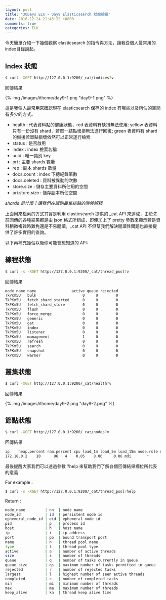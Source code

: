 ```yaml
---
layout: post
title: "30Days ELK - Day9 Elasticsearch 狀態檢視"
date: 2016-12-24 21:43:22 +0800
comments: true
categories: ELK
---
```


今天簡單介紹一下幾個觀察 elasticsearch 的指令與方法，讓我從個人最常用的index目錄說起。
<!--more-->

## Index 狀態

```bash
$ curl -XGET http://127.0.0.1:9200/_cat/indices?v
```

回傳結果

{% img /images/ithome/day9-1.png "day9-1.png" %}

這是我個人最常用來確認現在 elasticsearch 保存的 index 有哪些以及所佔的空間有多少的方式。

- health : 代表資料點的健康狀態，red 表資料有缺損無法使用; yellow 表資料只有一份沒有 shard，若單一結點壞損無法進行回復; green 表資料有 shard 的備援若單點損壞依然可以正常運行檢索
- status : 是否啟用
- index : index 檢索名稱
- uuid : 唯一識別 key
- pri : 主要 shards 數量
- rep : 副本 shards 數量
- docs.count : index 下總紀錄筆數
- docs.deleted : 資料被異動的次數
- store.size : 儲存主要資料所佔用的空間
- pri.store.size : 儲存副本所佔空間  

*shards 是什麼？讓我們在講到叢集結點的時候解釋*

上面用來檢索的方式其實是利用 elasticsearch 提供的 _cat API 來達成，由於先前回傳的各種結果都是由 json 格式所組成，即便加上了 pretty 參數來顯示若是資料稍微複雜時難免還是不易閱讀，_cat API 不但幫我們解決閱讀性問題也直接提供了許多實用的查詢。

以下再補充幾個以後你可能會想知道的 API:

## 線程狀態

```bash
$ curl -s -XGET http://127.0.0.1:9200/_cat/thread_pool?v
```

回傳結果

```bash
node_name name                active queue rejected
TkPKm5U   bulk                     0     0        0
TkPKm5U   fetch_shard_started      0     0        0
TkPKm5U   fetch_shard_store        0     0        0
TkPKm5U   flush                    0     0        0
TkPKm5U   force_merge              0     0        0
TkPKm5U   generic                  0     0        0
TkPKm5U   get                      0     0        0
TkPKm5U   index                    0     0        0
TkPKm5U   listener                 0     0        0
TkPKm5U   management               1     0        0
TkPKm5U   refresh                  0     0        0
TkPKm5U   search                   0     0        0
TkPKm5U   snapshot                 0     0        0
TkPKm5U   warmer                   0     0        0
```

## 叢集狀態

```bash
$ curl -XGET http://127.0.0.1:9200/_cat/health?v
```

回傳結果

{% img /images/ithome/day9-2.png "day9-2.png" %}

## 節點狀態

```bash
$ curl -XGET http://127.0.0.1:9200/_cat/nodes?v
```

回傳結果

```bash
ip    heap.percent ram.percent cpu load_1m load_5m load_15m node.role master name
172.18.0.2    10      96   4    0.05    0.06     0.06 mdi       *      TkPKm5U
```

最後提醒大家我們可以透過參數 ?help 來幫助我們了解各個回傳結果欄位所代表的意義

For example :

```bash
$ curl -s -XGET http://127.0.0.1:9200/_cat/thread_pool?help
```

Return :

```bash
node_name         | nn  | node name                                 
node_id           | id  | persistent node id                        
ephemeral_node_id | eid | ephemeral node id                         
pid               | p   | process id                                
host              | h   | host name                                 
ip                | i   | ip address                                
port              | po  | bound transport port                      
name              | n   | thread pool name                          
type              | t   | thread pool type                          
active            | a   | number of active threads                  
size              | s   | number of threads                         
queue             | q   | number of tasks currently in queue        
queue_size        | qs  | maximum number of tasks permitted in queue
rejected          | r   | number of rejected tasks                  
largest           | l   | highest number of seen active threads     
completed         | c   | number of completed tasks                 
min               | mi  | minimum number of threads                 
max               | ma  | maximum number of threads                 
keep_alive        | ka  | thread keep alive time
```

